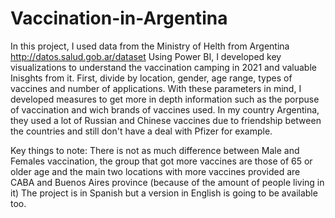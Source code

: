# Vaccination-in-Argentina
In this project, I used data from the Ministry of Helth from Argentina http://datos.salud.gob.ar/dataset
Using Power BI, I developed key visualizations to understand the vaccination camping in 2021 and valuable Inisghts from it.
First, divide by location, gender, age range, types of vaccines and number of applications.
With these parameters in mind, I developed measures to get more in depth information such as the porpuse of vaccination and wich brands of vaccines used.
In my country Argentina, they used a lot of Russian and Chinese vaccines due to friendship between the countries and still don't have a deal with Pfizer for example.

Key things to note: There is not as much difference between Male and Females vaccination, the group that got more vaccines are those of 65 or older age and the main two locations with more vaccines provided are CABA and Buenos Aires province (because of the amount of people living in it)
The project is in Spanish but a version in English is going to be available too.
